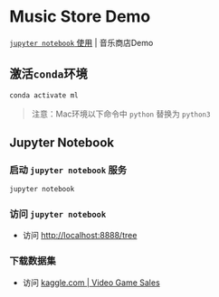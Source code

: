 # Music Store Demo

[`jupyter notebook` 使用](./README.md) | 音乐商店Demo

## 激活`conda`环境

```bash
conda activate ml
```

> 注意：Mac环境以下命令中 `python` 替换为 `python3`

## Jupyter Notebook

### 启动 `jupyter notebook` 服务

```bash
jupyter notebook
```

### 访问 `jupyter notebook`

- 访问 [http://localhost:8888/tree](http://localhost:8888/tree)

### 下载数据集

- 访问 [kaggle.com | Video Game Sales](https://www.kaggle.com/datasets/gregorut/videogamesales)
